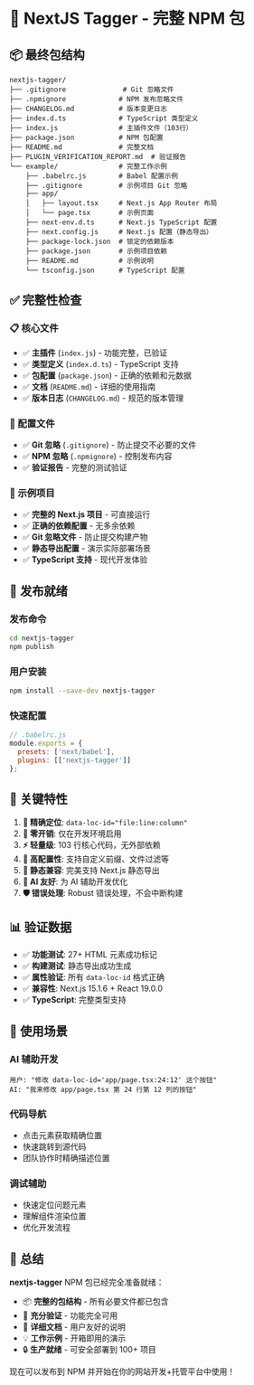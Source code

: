 # 🎉 NextJS Tagger - 完整 NPM 包

## 📦 最终包结构

```
nextjs-tagger/
├── .gitignore              # Git 忽略文件
├── .npmignore             # NPM 发布忽略文件
├── CHANGELOG.md           # 版本变更日志
├── index.d.ts             # TypeScript 类型定义
├── index.js               # 主插件文件（103行）
├── package.json           # NPM 包配置
├── README.md              # 完整文档
├── PLUGIN_VERIFICATION_REPORT.md  # 验证报告
└── example/               # 完整工作示例
    ├── .babelrc.js        # Babel 配置示例
    ├── .gitignore         # 示例项目 Git 忽略
    ├── app/
    │   ├── layout.tsx     # Next.js App Router 布局
    │   └── page.tsx       # 示例页面
    ├── next-env.d.ts      # Next.js TypeScript 配置
    ├── next.config.js     # Next.js 配置（静态导出）
    ├── package-lock.json  # 锁定的依赖版本
    ├── package.json       # 示例项目依赖
    ├── README.md          # 示例说明
    └── tsconfig.json      # TypeScript 配置
```

## ✅ 完整性检查

### 📋 核心文件
- ✅ **主插件** (`index.js`) - 功能完整，已验证
- ✅ **类型定义** (`index.d.ts`) - TypeScript 支持
- ✅ **包配置** (`package.json`) - 正确的依赖和元数据
- ✅ **文档** (`README.md`) - 详细的使用指南
- ✅ **版本日志** (`CHANGELOG.md`) - 规范的版本管理

### 🔧 配置文件
- ✅ **Git 忽略** (`.gitignore`) - 防止提交不必要的文件
- ✅ **NPM 忽略** (`.npmignore`) - 控制发布内容
- ✅ **验证报告** - 完整的测试验证

### 📱 示例项目
- ✅ **完整的 Next.js 项目** - 可直接运行
- ✅ **正确的依赖配置** - 无多余依赖
- ✅ **Git 忽略文件** - 防止提交构建产物
- ✅ **静态导出配置** - 演示实际部署场景
- ✅ **TypeScript 支持** - 现代开发体验

## 🚀 发布就绪

### 发布命令
```bash
cd nextjs-tagger
npm publish
```

### 用户安装
```bash
npm install --save-dev nextjs-tagger
```

### 快速配置
```javascript
// .babelrc.js
module.exports = {
  presets: ['next/babel'],
  plugins: [['nextjs-tagger']]
};
```

## 🎯 关键特性

1. **🎯 精确定位**: `data-loc-id="file:line:column"`
2. **🚀 零开销**: 仅在开发环境启用
3. **⚡ 轻量级**: 103 行核心代码，无外部依赖
4. **🔧 高配置性**: 支持自定义前缀、文件过滤等
5. **📱 静态兼容**: 完美支持 Next.js 静态导出
6. **🤖 AI 友好**: 为 AI 辅助开发优化
7. **🛡️ 错误处理**: Robust 错误处理，不会中断构建

## 📊 验证数据

- ✅ **功能测试**: 27+ HTML 元素成功标记
- ✅ **构建测试**: 静态导出成功生成
- ✅ **属性验证**: 所有 `data-loc-id` 格式正确
- ✅ **兼容性**: Next.js 15.1.6 + React 19.0.0
- ✅ **TypeScript**: 完整类型支持

## 🌟 使用场景

### AI 辅助开发
```
用户: "修改 data-loc-id='app/page.tsx:24:12' 这个按钮"
AI: "我来修改 app/page.tsx 第 24 行第 12 列的按钮"
```

### 代码导航
- 点击元素获取精确位置
- 快速跳转到源代码
- 团队协作时精确描述位置

### 调试辅助
- 快速定位问题元素
- 理解组件渲染位置
- 优化开发流程

## 🎊 总结

**nextjs-tagger** NPM 包已经完全准备就绪：

- 📦 **完整的包结构** - 所有必要文件都已包含
- 🧪 **充分验证** - 功能完全可用
- 📖 **详细文档** - 用户友好的说明
- 💡 **工作示例** - 开箱即用的演示
- 🔒 **生产就绪** - 可安全部署到 100+ 项目

现在可以发布到 NPM 并开始在你的网站开发+托管平台中使用！